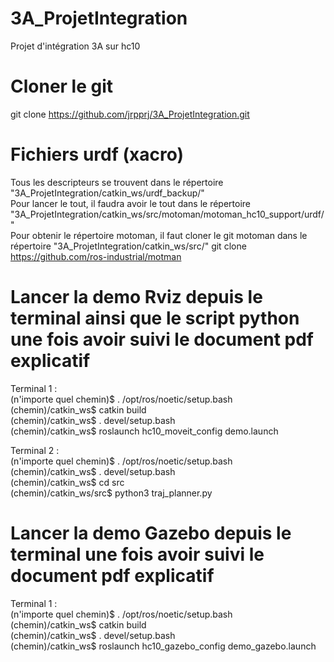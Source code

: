 # 3A_ProjetIntegration
Projet d'intégration 3A sur hc10

# Cloner le git

git clone https://github.com/jrpprj/3A_ProjetIntegration.git

# Fichiers urdf (xacro)

Tous les descripteurs se trouvent dans le répertoire "3A_ProjetIntegration/catkin_ws/urdf_backup/"  
Pour lancer le tout, il faudra avoir le tout dans le répertoire "3A_ProjetIntegration/catkin_ws/src/motoman/motoman_hc10_support/urdf/"  
Pour obtenir le répertoire motoman, il faut cloner le git motoman dans le répertoire "3A_ProjetIntegration/catkin_ws/src/"
  git clone https://github.com/ros-industrial/motman

# Lancer la demo Rviz depuis le terminal ainsi que le script python une fois avoir suivi le document pdf explicatif

Terminal 1 :  
(n'importe quel chemin)$ . /opt/ros/noetic/setup.bash  
(chemin)/catkin_ws$ catkin build  
(chemin)/catkin_ws$ . devel/setup.bash  
(chemin)/catkin_ws$ roslaunch hc10_moveit_config demo.launch  

Terminal 2 :  
(n'importe quel chemin)$ . /opt/ros/noetic/setup.bash  
(chemin)/catkin_ws$ . devel/setup.bash  
(chemin)/catkin_ws$ cd src  
(chemin)/catkin_ws/src$ python3 traj_planner.py  

# Lancer la demo Gazebo depuis le terminal une fois avoir suivi le document pdf explicatif

Terminal 1 :  
(n'importe quel chemin)$ . /opt/ros/noetic/setup.bash  
(chemin)/catkin_ws$ catkin build  
(chemin)/catkin_ws$ . devel/setup.bash  
(chemin)/catkin_ws$ roslaunch hc10_gazebo_config demo_gazebo.launch  
